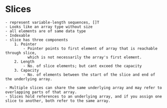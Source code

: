 # Slices

    - represent variable-length sequences, []T
    - Looks like an array type without size
    - all elements are of same data type
    - Indexable
    - slice has three components
        1. Pointer
            - Pointer points to first element of array that is reachable through slice,
              which is not necessarily the array's first element.
        2. Length
            - No. of slice elements; but cant exceed the capacity
        3. Capacity
            - No. of elements between the start of the slice and end of the underlying array.

    - Multiple slices can share the same underlying array and may refer to overlapping parts of that array.
    - Slices hold references to an underlying array, and if you assign one slice to another, both refer to the same array.